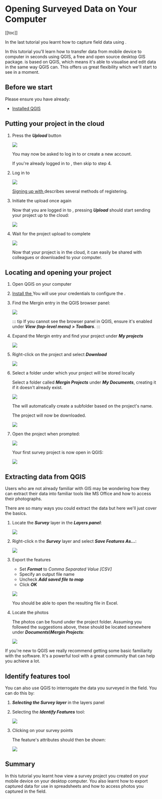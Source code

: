 # Opening Surveyed Data on Your Computer

[[toc]]

In the last tutorial you learnt how to capture field data using <MobileAppName />.

In this tutorial you'll learn how to transfer data from mobile device to computer in seconds using QGIS, a free and open source desktop GIS package. <MobileAppName /> is based on QGIS, which means it's able to visualise and edit data in the same way QGIS can. This offers us great flexibility which we'll start to see in a moment.


## Before we start

Please ensure you have already:
* [Installed QGIS](../../install/install-qgis/index.md)


## Putting your project in the cloud

1. Press the ***Upload*** button

   ![](./mergin-maps-mobile-upload-project.jpg)
   
   You may now be asked to log in to <MainPlatformName /> or create a new account.
   
   If you're already logged in to <MainPlatformName />, then skip to step 4.
   
2. Log in to <MainPlatformName />

   ![](./mergin-maps-mobile-log-in-to-mergin.jpg)
   
   [Signing up with <MainPlatformName />](../../install/sign-up-to-mergin-maps/index.md) describes several methods of registering.

3. Initiate the upload once again

   Now that you are logged in to <MainPlatformName />, pressing ***Upload*** should start sending your project up to the cloud:
   
   ![](./mergin-maps-mobile-upload-project.jpg)
   
4. Wait for the project upload to complete

   ![](./mergin-maps-mobile-initial-project-upload.jpg)

   Now that your project is in the cloud, it can easily be shared with colleagues or downloaded to your computer.


## Locating and opening your project

1. Open QGIS on your computer

2. [Install the <QGISPluginName />](../../install/install-mergin-maps-plugin-for-qgis/index.md)
   You will use your <MainPlatformName /> credentials to configure the <QGISPluginName />.

3. Find the Mergin entry in the QGIS browser panel:

   ![](./qgis-browser-panel.jpg)
   
   ::: tip
   If you cannot see the browser panel in QGIS, ensure it's enabled under ***View (top-level menu) > Toolbars***.
   :::
   
4. Expand the Mergin entry and find your project under ***My projects***

   ![](./qgis-find-project.jpg)

5. Right-click on the project and select ***Download***

   ![](./qgis-download-project.jpg)

6. Select a folder under which your project will be stored locally

   Select a folder called ***Mergin Projects*** under ***My Documents***, creating it if it doesn't already exist.

   ![](./qgis-creating-mergin-projects-folder.jpg)
   
   The <QGISPluginName /> will automatically create a subfolder based on the project's name.
   
   The project will now be downloaded.
   
   ![](./qgis-downloading-project.jpg)

7. Open the project when prompted:

   ![](./qgis-open-project-file.jpg)
   
   Your first survey project is now open in QGIS:
   
   ![](./qgis-project-opened.jpg)


## Extracting data from QGIS

Users who are not already familiar with GIS may be wondering how they can extract their data into familiar tools like MS Office and how to access their photographs.

There are so many ways you could extract the data but here we'll just cover the basics.

1. Locate the ***Survey*** layer in the ***Layers panel***:

   ![](./qgis-layers-panel.jpg)
   
2. Right-click n the ***Survey*** layer and select ***Save Features As...***:

   ![](./qgis-save-features-as.jpg)

3. Export the features

   * Set ***Format*** to *Comma Separated Value [CSV]*
   * Specify an output file name
   * Uncheck ***Add saved file to map***
   * Click ***OK***
   
   ![](./qgis-save-as-csv-options.jpg)
   
   You should be able to open the resulting file in Excel.

4. Locate the photos

   The photos can be found under the project folder. Assuming you followed the suggestions above, these should be located somewhere under ***Documents\Mergin Projects***:
   
   ![](./qgis-finding-photos.jpg)
   
If you're new to QGIS we really recommend getting some basic familiarity with the software. It's a powerful tool with a great community that can help you achieve a lot.


## Identify features tool

You can also use QGIS to interrogate the data you surveyed in the field. You can do this by:

1. ***Selecting the Survey layer*** in the layers panel
2. Selecting the ***Identify Features*** tool:

	![](./qgis-identify-features-tool.jpg)

3. Clicking on your survey points

	The feature's attributes should then be shown:

	![](./qgis-identify-results.jpg)


## Summary

In this tutorial you learnt how view a survey project you created on your mobile device on your desktop computer. You also learnt how to export captured data for use in spreadsheets and how to access photos you captured in the field.
